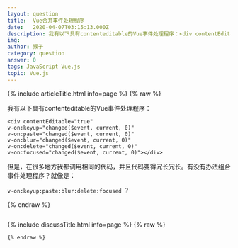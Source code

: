 ```yaml
---
layout: question
title:  Vue合并事件处理程序
date:   2020-04-07T03:15:13.000Z
description: 我有以下具有contenteditable的Vue事件处理程序：<div contentEditable="true"v-on keyup="cha...
img: 
author: 猴子
category: question
answer: 0
tags: JavaScript Vue.js
topic: Vue.js
---
```

<div class="article-root">
  <div class="article">
    {% include articleTitle.html info=page %}
    {% raw %}
    <div class="article-content"><p><font style="vertical-align: inherit;"><font style="vertical-align: inherit;">我有以下具有contenteditable的Vue事件处理程序：</font></font></p>

<pre><code>&lt;div contentEditable="true"<font></font>
v-on:keyup="changed($event, current, 0)"<font></font>
v-on:paste="changed($event, current, 0)"<font></font>
v-on:blur="changed($event, current, 0)"<font></font>
v-on:delete="changed($event, current, 0)"<font></font>
v-on:focused="changed($event, current, 0)"&gt;&lt;/div&gt;<font></font>
</code></pre>

<p><font style="vertical-align: inherit;"><font style="vertical-align: inherit;">但是，在很多地方我都调用相同的代码，并且代码变得冗长冗长。</font><font style="vertical-align: inherit;">有没有办法组合事件处理程序？</font><font style="vertical-align: inherit;">就像是：</font></font></p>

<p><code>v-on:keyup:paste:blur:delete:focused</code><font style="vertical-align: inherit;"><font style="vertical-align: inherit;"> ？</font></font></p></div>
    {% endraw %}
  </div>
  <p style="height: 0;width:0;overflow: hidden;"> 第4055篇《Vue合并事件处理程序》来自Winter(https://github.com/aiyld/aiyld.github.io)的站点</p>
  <div class="discuss-wrapper">
    {% include discussTitle.html info=page %}
    {% raw %}
    
    {% endraw %}
  </div>
<div>
